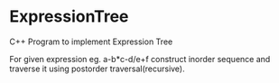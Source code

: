 # ExpressionTree

C++ Program to implement Expression Tree

For given expression eg. a-b*c-d/e+f construct inorder sequence and traverse it using postorder traversal(recursive).
